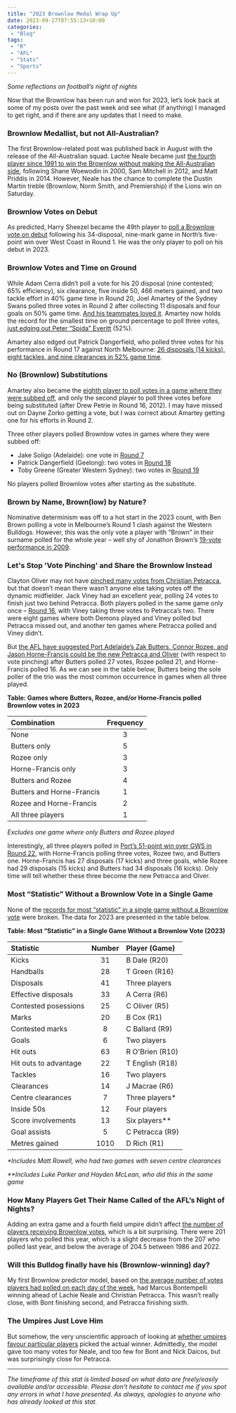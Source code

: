 ```yaml
---
title: "2023 Brownlow Medal Wrap Up"
date: 2023-09-27T07:55:13+10:00
categories:
 - "Blog"
tags:
 - "R"
 - "AFL" 
 - "Stats"
 - "Sports"
---
```


*Some reflections on football’s night of nights*

<!--more-->

Now that the Brownlow has been run and won for 2023, let’s look back at some of my posts over the past week and see what (if anything) I managed to get right, and if there are any updates that I need to make.

### Brownlow Medallist, but not All-Australian?

The first Brownlow-related post was published back in August with the release of the All-Australian squad. Lachie Neale became just [the fourth player since 1991 to win the Brownlow without making the All-Australian side](https://www.lincolntracy.com/posts/brownlow-aa/), following Shane Woewodin in 2000, Sam Mitchell in 2012, and Matt Priddis in 2014. However, Neale has the chance to complete the Dustin Martin treble (Brownlow, Norm Smith, and Premiership) if the Lions win on Saturday.

### Brownlow Votes on Debut

As predicted, Harry Sheezel became the 49th player to [poll a Brownlow vote on debut](https://www.lincolntracy.com/posts/brownlow-votes-on-debut/) following his 34-disposal, nine-mark game in North’s five-point win over West Coast in Round 1. He was the only player to poll on his debut in 2023.

### Brownlow Votes and Time on Ground

While Adam Cerra didn’t poll a vote for his 20 disposal (nine contested; 65% efficiency), six clearance, five inside 50, 466 meters gained, and two tackle effort in 40% game time in Round 20, Joel Amartey of the Sydney Swans polled three votes in Round 2 after collecting 11 disposals and four goals on 50% game time. [And his teammates loved it](https://www.facebook.com/watch/?v=5861730190596875). Amartey now holds the record for the smallest time on ground percentage to poll three votes, [just edging out Peter “Spida” Everitt](https://www.lincolntracy.com/posts/brownlow-votes-tog/#:~:text=Former%20St%20Kilda%2C%20Hawthorn%2C%20and%20Sydney%20ruckman%20Peter%20%E2%80%9CSpida%E2%80%9D%20Everitt%20holds%20the%20record%20for%20the%20smallest%20time%20on%20ground%20percentage%20to%20earn%20three%20Brownlow%20votes%20(52%25)%20when%20Sydney%20defeated%20Richmond%20by%2016%20points%20in%20Round%202%2C%202007.) (52%). 

Amartey also edged out Patrick Dangerfield, who polled three votes for his performance in Round 17 against North Melbourne: [26 disposals (14 kicks), eight tackles, and nine clearances in 52% game time](https://afltables.com/afl/stats/games/2023/091220230709.html). 

### No (Brownlow) Substitutions

Amartey also became the [eighth player to poll votes in a game where they were subbed off](https://www.lincolntracy.com/posts/no-brownlow-substitutions/#:~:text=Seven%20players%20have%20polled%20Brownlow%20votes%20in%20games%20where%20they%20were%20subbed%20off), and only the second player to poll three votes before being substituted (after Drew Petrie in Round 16, 2012). I may have missed out on Dayne Zorko getting a vote, but I was correct about Amartey getting one for his efforts in Round 2. 

Three other players polled Brownlow votes in games where they were subbed off:
- Jake Soligo (Adelaide): one vote in [Round 7](https://afltables.com/afl/stats/games/2023/010420230430.html)
- Patrick Dangerfield (Geelong): two votes in [Round 18](https://afltables.com/afl/stats/games/2023/050920230715.html)
- Toby Greene (Greater Western Sydney): two votes in [Round 19](https://afltables.com/afl/stats/games/2023/202120230723.html)

No players polled Brownlow votes after starting as the substitute. 

### Brown by Name, Brown(low) by Nature?

Nominative determinism was off to a hot start in the 2023 count, with Ben Brown polling a vote in Melbourne’s Round 1 clash against the Western Bulldogs. However, this was the only vote a player with “Brown” in their surname polled for the whole year – well shy of Jonathon Brown’s [19-vote performance in 2009](https://www.lincolntracy.com/posts/brown-name-nature/#:~:text=19%20votes%20was%20good%20enough%20for%20fourth). 

### Let's Stop 'Vote Pinching' and Share the Brownlow Instead

Clayton Oliver may not have [pinched many votes from Christian Petracca](https://www.lincolntracy.com/posts/sharing-the-brownlow/), but that doesn’t mean there wasn’t anyone else taking votes off the dynamic midfielder. Jack Viney had an excellent year, polling 24 votes to finish just two behind Petracca. Both players polled in the same game only once – [Round 16](https://afltables.com/afl/stats/games/2023/112120230702.html), with Viney taking three votes to Petracca’s two. There were eight games where both Demons played and Viney polled but Petracca missed out, and another ten games where Petracca polled and Viney didn’t. 

But [the AFL have suggested Port Adelaide’s Zak Butters, Connor Rozee, and Jason Horne-Francis could be the new Petracca and Oliver](https://www.afl.com.au/news/1041547/brownlow-talking-points-young-guns-fire-swans-final-fling-falls-short#:~:text=The%20new%20Oliver%20and%20Petracca%3F) (with respect to vote pinching) after Butters polled 27 votes, Rozee polled 21, and Horne-Francis polled 16. As we can see in the table below, Butters being the sole poller of the trio was the most common occurrence in games when all three played.

**Table: Games where Butters, Rozee, and/or Horne-Francis polled Brownlow votes in 2023**

<center>

| Combination               | Frequency |
| :------------------------ | :-------: |
| None                      | 3         |
| Butters only              | 5         |
| Rozee only                | 3         |
| Horne-Francis only        | 3         |
| Butters and Rozee         | 4         |
| Butters and Horne-Francis | 1         |
| Rozee and Horne-Francis   | 2         |
| All three players         | 1         |

</center>

*Excludes one game where only Butters and Rozee played*

Interestingly, all three players polled in [Port’s 51-point win over GWS in Round 22](https://afltables.com/afl/stats/games/2023/132120230813.html), with Horne-Francis polling three votes, Rozee two, and Butters one. Horne-Francis has 27 disposals (17 kicks) and three goals, while Rozee had 29 disposals (15 kicks) and Butters had 34 disposals (16 kicks). Only time will tell whether these three become the new Petracca and Olver. 

### Most “Statistic” Without a Brownlow Vote in a Single Game

None of the [records for most “statistic” in a single game without a Brownlow vote](https://www.lincolntracy.com/posts/most-stats-without-brownlow-vote/#:~:text=Table%3A%20Most%20%E2%80%9CStatistic%E2%80%9D%20Without%20a%20Brownlow%20Vote%20in%20a%20Single%20Game%2C%201984%2D2022) were broken. The data for 2023 are presented in the table below. 

**Table: Most “Statistic” in a Single Game Without a Brownlow Vote (2023)**

<center>

| Statistic             | Number | Player (Game)   |
| :-------------------- | :----: | :-------------- |
| Kicks                 | 31     | B Dale (R20)    |
| Handballs             | 28     | T Green (R16)   |
| Disposals             | 41     | Three players   |
| Effective disposals   | 33     | A Cerra (R6)    |
| Contested posessions  | 25     | C Oliver (R5)   |
| Marks                 | 20     | B Cox (R1)      |
| Contested marks       | 8      | C Ballard (R9)  |
| Goals                 | 6      | Two players     |
| Hit outs              | 63     | R O'Brien (R10) |
| Hit outs to advantage | 22     | T English (R18) |
| Tackles               | 16     | Two players     |
| Clearances            | 14     | J Macrae (R6)   |
| Centre clearances     | 7      | Three players*  |
| Inside 50s            | 12     | Four players    |
| Score involvements    | 13     | Six players**   |
| Goal assists          | 5      | C Petracca (R9) |
| Metres gained         | 1010   | D Rich (R1)     |

</center>

_*Includes Matt Rowell, who had two games with seven centre clearances_

_**Includes Luke Parker and Hayden McLean, who did this in the same game_

### How Many Players Get Their Name Called of the AFL’s Night of Nights?

Adding an extra game and a fourth field umpire didn’t affect [the number of players receiving Brownlow votes](https://www.lincolntracy.com/posts/unique-votegetters/), which is a bit surprising. There were 201 players who polled this year, which is a slight decrease from the 207 who polled last year, and below the average of 204.5 between 1986 and 2022.

### Will this Bulldog finally have his (Brownlow-winning) day?

My first Brownlow predictor model, based on [the average number of votes players had polled on each day of the week](https://www.lincolntracy.com/posts/brownlow-days/), had Marcus Bontempelli winning ahead of Lachie Neale and Christian Petracca. This wasn’t really close, with Bont finishing second, and Petracca finishing sixth.

### The Umpires Just Love Him

But somehow, the very unscientific approach of looking at [whether umpires favour particular players](https://www.lincolntracy.com/posts/brownlow-umpire/) picked the actual winner. Admittedly, the model gave too many votes for Neale, and too few for Bont and Nick Daicos, but was surprisingly close for Petracca. 

--- 

*The timeframe of this stat is limited based on what data are freely/easily available and/or accessible. Please don’t hesitate to contact me if you spot any errors in what I have presented. As always, apologies to anyone who has already looked at this stat.*